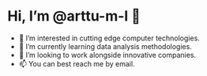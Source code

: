 # Hi, I’m @arttu-m-l 👋 
- 👀 I’m interested in cutting edge computer technologies.
- 🌱 I’m currently learning data analysis methodologies.
- 💞️ I’m looking to work alongside innovative companies.
- 📫 You can best reach me by email.
